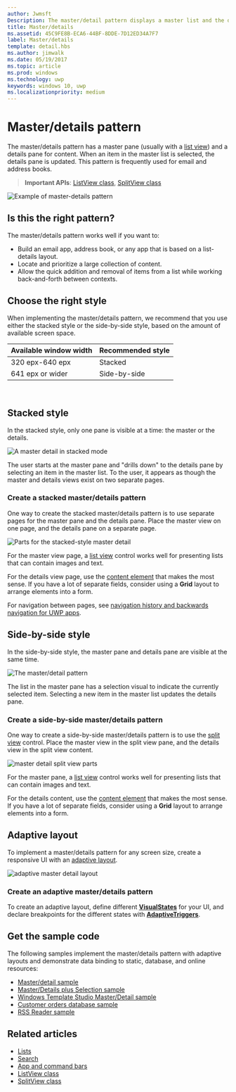 ```yaml
---
author: Jwmsft
Description: The master/detail pattern displays a master list and the details for the currently selected item. This pattern is frequently used for email and contact lists/address books.
title: Master/details
ms.assetid: 45C9FE8B-ECA6-44BF-8DDE-7D12ED34A7F7
label: Master/details
template: detail.hbs
ms.author: jimwalk
ms.date: 05/19/2017
ms.topic: article
ms.prod: windows
ms.technology: uwp
keywords: windows 10, uwp
ms.localizationpriority: medium
---
```

# Master/details pattern

 

The master/details pattern has a master pane (usually with a [list view](lists.md)) and a details pane for content. When an item in the master list is selected, the details pane is updated. This pattern is frequently used for email and address books.

> **Important APIs**: [ListView class](https://docs.microsoft.com/en-us/uwp/api/Windows.UI.Xaml.Controls.ListView), [SplitView class](https://docs.microsoft.com/en-us/uwp/api/windows.ui.xaml.controls.splitview)

![Example of master-details pattern](images/HIGSecOne_MasterDetail.png)

## Is this the right pattern?

The master/details pattern works well if you want to:

-   Build an email app, address book, or any app that is based on a list-details layout.
-   Locate and prioritize a large collection of content.
-   Allow the quick addition and removal of items from a list while working back-and-forth between contexts.

## Choose the right style

When implementing the master/details pattern, we recommend that you use either the stacked style or the side-by-side style, based on the amount of available screen space.

| Available window width | Recommended style |
|------------------------|-------------------|
| 320 epx-640 epx        | Stacked           |
| 641 epx or wider       | Side-by-side      |

 
## Stacked style

In the stacked style, only one pane is visible at a time: the master or the details.

![A master detail in stacked mode](images/patterns-md-stacked.png)

The user starts at the master pane and "drills down" to the details pane by selecting an item in the master list. To the user, it appears as though the master and details views exist on two separate pages.

### Create a stacked master/details pattern

One way to create the stacked master/details pattern is to use separate pages for the master pane and the details pane. Place the master view on one page, and the details pane on a separate page.

![Parts for the stacked-style master detail](images/patterns-md-stacked-parts.png)

For the master view page, a [list view](lists.md) control works well for presenting lists that can contain images and text. 

For the details view page, use the [content element](../layout/layout-panels.md) that makes the most sense. If you have a lot of separate fields, consider using a **Grid** layout to arrange elements into a form.

For navigation between pages, see [navigation history and backwards navigation for UWP apps](../basics/navigation-history-and-backwards-navigation.md).

## Side-by-side style

In the side-by-side style, the master pane and details pane are visible at the same time.

![The master/detail pattern](images/patterns-masterdetail-400x227.png)

The list in the master pane has a selection visual to indicate the currently selected item. Selecting a new item in the master list updates the details pane.

### Create a side-by-side master/details pattern

One way to create a side-by-side master/details pattern is to use the [split view](split-view.md) control. Place the master view in the split view pane, and the details view in the split view content.

![master detail split view parts](images/patterns_md_splitview_parts.png)

For the master pane, a [list view](lists.md) control works well for presenting lists that can contain images and text.

For the details content, use the [content element](../layout/layout-panels.md) that makes the most sense. If you have a lot of separate fields, consider using a **Grid** layout to arrange elements into a form.

## Adaptive layout

To implement a master/details pattern for any screen size, create a responsive UI with an [adaptive layout](../layout/layouts-with-xaml.md).

![adaptive master detail layout](images/patterns_masterdetail.png)

### Create an adaptive master/details pattern
To create an adaptive layout, define different [**VisualStates**](https://docs.microsoft.com/en-us/uwp/api/windows.ui.xaml.visualstate) for your UI, and declare breakpoints for the different states with [**AdaptiveTriggers**](https://docs.microsoft.com/en-us/uwp/api/Windows.UI.Xaml.AdaptiveTrigger).

## Get the sample code

The following samples implement the master/details pattern with adaptive layouts and demonstrate data binding to static, database, and online resources: 
- [Master/detail sample](https://github.com/Microsoft/Windows-universal-samples/tree/master/Samples/XamlMasterDetail) 
- [Master/Details plus Selection sample](https://github.com/Microsoft/Windows-universal-samples/tree/master/Samples/XamlListView)
- [Windows Template Studio Master/Detail sample](https://github.com/Microsoft/WindowsTemplateStudio/tree/master/templates/Uwp/Pages/MasterDetail)
- [Customer orders database sample](https://github.com/Microsoft/Windows-appsample-customers-orders-database)
- [RSS Reader sample](https://github.com/Microsoft/Windows-appsample-rssreader)

## Related articles

- [Lists](lists.md)
- [Search](search.md)
- [App and command bars](app-bars.md)
- [ListView class](https://docs.microsoft.com/en-us/uwp/api/Windows.UI.Xaml.Controls.ListView)
- [SplitView class](https://docs.microsoft.com/en-us/uwp/api/windows.ui.xaml.controls.splitview)
